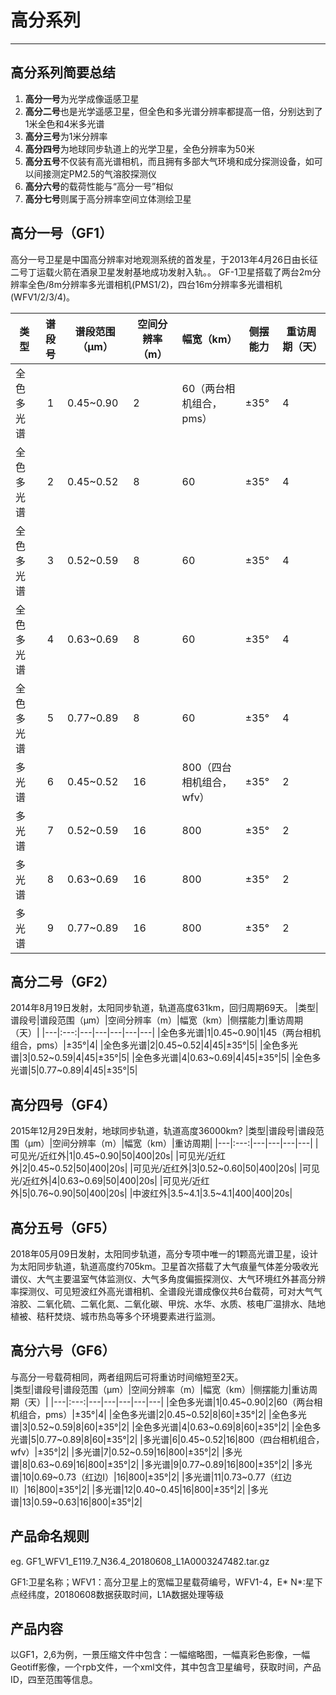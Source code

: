 
# 高分系列

---

## 高分系列简要总结
1. **高分一号**为光学成像遥感卫星
2. **高分二号**也是光学遥感卫星，但全色和多光谱分辨率都提高一倍，分别达到了1米全色和4米多光谱
3. **高分三号**为1米分辨率
4. **高分四号**为地球同步轨道上的光学卫星，全色分辨率为50米
5. **高分五号**不仅装有高光谱相机，而且拥有多部大气环境和成分探测设备，如可以间接测定PM2.5的气溶胶探测仪
6. **高分六号**的载荷性能与“高分一号”相似
7. **高分七号**则属于高分辨率空间立体测绘卫星

##  高分一号（GF1）  

高分一号卫星是中国高分辨率对地观测系统的首发星，于2013年4月26日由长征二号丁运载火箭在酒泉卫星发射基地成功发射入轨。。 GF-1卫星搭载了两台2m分辨率全色/8m分辨率多光谱相机(PMS1/2)，四台16m分辨率多光谱相机(WFV1/2/3/4)。

|类型|谱段号|谱段范围（μm）|空间分辨率（m）|幅宽（km）|侧摆能力|重访周期（天）|
|---|:---:|---|---|---|---|---|
|全色多光谱|1|0.45~0.90|2|60（两台相机组合，pms）|±35°|4|
|全色多光谱|2|0.45~0.52|8|60|±35°|4|
|全色多光谱|3|0.52~0.59|8|60|±35°|4|
|全色多光谱|4|0.63~0.69|8|60|±35°|4|
|全色多光谱|5|0.77~0.89|8|60|±35°|4|
|多光谱|6|0.45~0.52|16|800（四台相机组合，wfv）|±35°|2|
|多光谱|7|0.52~0.59|16|800|±35°|2| 
|多光谱|8|0.63~0.69|16|800|±35°|2| 
|多光谱|9|0.77~0.89|16|800|±35°|2| 


## 高分二号（GF2）  

2014年8月19日发射，太阳同步轨道，轨道高度631km，回归周期69天。 
|类型|谱段号|谱段范围（μm）|空间分辨率（m）|幅宽（km）|侧摆能力|重访周期（天）|
|---|:---:|---|---|---|---|---|
|全色多光谱|1|0.45~0.90|1|45（两台相机组合，pms）|±35°|4|
|全色多光谱|2|0.45~0.52|4|45|±35°|5|
|全色多光谱|3|0.52~0.59|4|45|±35°|5|
|全色多光谱|4|0.63~0.69|4|45|±35°|5|
|全色多光谱|5|0.77~0.89|4|45|±35°|5|



## 高分四号（GF4）  

2015年12月29日发射，地球同步轨道，轨道高度36000km?
|类型|谱段号|谱段范围（μm）|空间分辨率（m）|幅宽（km）|重访周期|
|---|:---:|---|---|---|---|
|可见光/近红外|1|0.45~0.90|50|400|20s|
|可见光/近红外|2|0.45~0.52|50|400|20s|
|可见光/近红外|3|0.52~0.60|50|400|20s|
|可见光/近红外|4|0.63~0.69|50|400|20s|
|可见光/近红外|5|0.76~0.90|50|400|20s|
|中波红外|3.5~4.1|3.5~4.1|400|400|20s|

## 高分五号（GF5）  

2018年05月09日发射，太阳同步轨道，高分专项中唯一的1颗高光谱卫星，设计为太阳同步轨道，轨道高度约705km。卫星首次搭载了大气痕量气体差分吸收光谱仪、大气主要温室气体监测仪、大气多角度偏振探测仪、大气环境红外甚高分辨率探测仪、可见短波红外高光谱相机、全谱段光谱成像仪共6台载荷，可对大气气溶胶、二氧化硫、二氧化氮、二氧化碳、甲烷、水华、水质、核电厂温排水、陆地植被、秸秆焚烧、城市热岛等多个环境要素进行监测。

## 高分六号（GF6）

与高分一号载荷相同，两者组网后可将重访时间缩短至2天。  
|类型|谱段号|谱段范围（μm）|空间分辨率（m）|幅宽（km）|侧摆能力|重访周期（天）|
|---|:---:|---|---|---|---|---|
|全色多光谱|1|0.45~0.90|2|60（两台相机组合，pms）|±35°|4|
|全色多光谱|2|0.45~0.52|8|60|±35°|2|
|全色多光谱|3|0.52~0.59|8|60|±35°|2|
|全色多光谱|4|0.63~0.69|8|60|±35°|2|
|全色多光谱|5|0.77~0.89|8|60|±35°|2|
|多光谱|6|0.45~0.52|16|800（四台相机组合，wfv）|±35°|2|
|多光谱|7|0.52~0.59|16|800|±35°|2| 
|多光谱|8|0.63~0.69|16|800|±35°|2| 
|多光谱|9|0.77~0.89|16|800|±35°|2| 
|多光谱|10|0.69~0.73（红边I）|16|800|±35°|2| 
|多光谱|11|0.73~0.77（红边II）|16|800|±35°|2| 
|多光谱|12|0.40~0.45|16|800|±35°|2| 
|多光谱|13|0.59~0.63|16|800|±35°|2| 


## 产品命名规则

eg. GF1_WFV1_E119.7_N36.4_20180608_L1A0003247482.tar.gz  

GF1:卫星名称；WFV1：高分卫星上的宽幅卫星载荷编号，WFV1-4，E* N*:星下点经纬度，20180608数据获取时间，L1A数据处理等级

## 产品内容

以GF1，2,6为例，一景压缩文件中包含：一幅缩略图，一幅真彩色影像，一幅Geotiff影像，一个rpb文件，一个xml文件，其中包含卫星编号，获取时间，产品ID，四至范围等信息。
